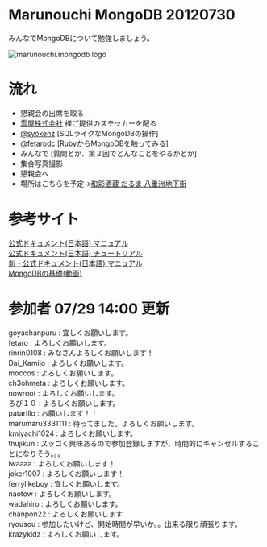 Marunouchi MongoDB 20120730
=================
みんなでMongoDBについて勉強しましょう。

![marunouchi.mongodb logo](http://www.fedc.biz/~fujisaki/img/mongodb_logo.png)


# 流れ
* 懇親会の出席を取る
* [雲屋株式会社](http://kumoya.com/) 様ご提供のステッカーを配る
* [@syokenz](http://twitter.com/syokenz) [SQLライクなMongoDBの操作]
* [@fetarodc](http://twitter.com/fetarodc) [RubyからMongoDBを触ってみる]
* みんなで [質問とか、第２回でどんなことをやるかとか]
* 集合写真撮影
* 懇親会へ
 * 場所はこちらを予定→[和彩酒蔵 だるま 八重洲地下街](http://r.gnavi.co.jp/gadd900/)

# 参考サイト
[公式ドキュメント(日本語) マニュアル](http://www.mongodb.org/pages/viewpage.action?pageId=5079208)  
[公式ドキュメント(日本語) チュートリアル](http://www.mongodb.org/pages/viewpage.action?pageId=5079135)  
[新・公式ドキュメント(日本語) マニュアル](http://jp.docs.mongodb.org/manual/)  
[MongoDBの基礎(動画)](http://dotinstall.com/lessons/basic_mongodb)  



# 参加者 07/29 14:00 更新
goyachanpuru : 宜しくお願いします。  
fetaro : よろしくお願いします。  
rinrin0108 : みなさんよろしくお願いします！  
Dai_Kamijo : よろしくお願いします。  
moccos : よろしくお願いします。  
ch3ohmeta : よろしくお願いします。  
nowroot : よろしくお願いします。  
ろび１０ : よろしくお願いします。  
patarillo : お願いします！！  
marumaru3331111 : 待ってました。よろしくお願いします。  
kmiyachi1024 : よろしくお願いします。  
thujikun : スッゴく興味あるので参加登録しますが、時間的にキャンセルすることになりそう。。。  
iwaaaa : よろしくお願いします！  
joker1007 : よろしくお願いします！  
ferrylikeboy : 宜しくお願いします。  
naotow : よろしくお願いします。  
wadahiro : よろしくお願いします。  
chanpon22 : よろしくお願いします  
ryousou : 参加したいけど、開始時間が早いか。。出来る限り頑張ります。  
krazykidz : よろしくお願いします。  


